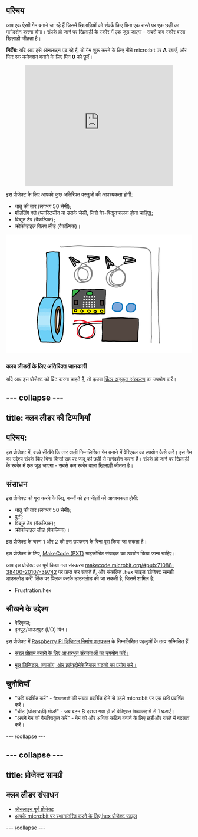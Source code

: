 ## परिचय

आप एक ऐसाी गेम बनाने जा रहे हैं जिसमें खिलाड़ियों को संपर्क किए बिना एक रास्ते पर एक छड़ी का मार्गदर्शन करना होगा। संपर्क हो जाने पर खिलाड़ी के स्कोर में एक जुड़ जाएगा - सबसे कम स्कोर वाला खिलाड़ी जीतता है।

**निर्देश**: यदि आप इसे ऑनलाइन पढ़ रहे हैं, तो गेम शुरू करने के लिए नीचे micro:bit पर **A** दबाएँ, और फिर एक कनेक्शन बनाने के लिए पिन **0** को छुएँ।

<div class="trinket" style="width:400px;margin: 0 auto;">
<div style="position:relative;height:0;padding-bottom:81.97%;overflow:hidden;"><iframe style="position:absolute;top:0;left:0;width:100%;height:100%;" src="https://makecode.microbit.org/---run?id=_FEDEdA3v6e64" allowfullscreen="allowfullscreen" sandbox="allow-popups allow-scripts allow-same-origin" frameborder="0"></iframe></div>
</div>

इस प्रोजेक्ट के लिए आपको कुछ अतिरिक्त वस्तुओं की आवश्यकता होगी:

* धातु की तार (लगभग 50 सेमी);
* मॉडलिंग क्ले (प्लास्टिसीन या उसके जैसी, जिसे गैर-विद्युतचालक होना चाहिए);
* विद्युत टेप (वैकल्पिक);
* क्रोकोडाइल क्लिप लीड (वैकल्पिक)।

![स्क्रीनशॉट](images/frustration-items.png)

### क्लब लीडरों के लिए अतिरिक्त जानकारी

यदि आप इस प्रोजेक्ट को प्रिंट करना चाहते हैं, तो कृपया [प्रिंटर अनुकूल संस्करण](https://projects.raspberrypi.org/hi-IN/projects/frustration/print) का उपयोग करें।

--- collapse ---
---
title: क्लब लीडर की टिप्पणियाँ
---

## परिचय:

इस प्रोजेक्ट में, बच्चे सीखेंगे कि तार वाली निम्नलिखित गेम बनाने में वेरिएबल का उपयोग कैसे करें। इस गेम का उद्देश्य संपर्क किए बिना किसी राह पर जादू की छड़ी से मार्गदर्शन करना है। संपर्क हो जाने पर खिलाड़ी के स्कोर में एक जुड़ जाएगा - सबसे कम स्कोर वाला खिलाड़ी जीतता है।

## संसाधन

इस प्रोजेक्ट को पूरा करने के लिए, बच्चों को इन चीज़ों की आवश्यकता होगी:

* धातु की तार (लगभग 50 सेमी);
* पुटी;
* विद्युत टेप (वैकल्पिक);
* क्रोकोडाइल लीड (वैकल्पिक)।

इस प्रोजेक्ट के चरण 1 और 2 को इस उपकरण के बिना पूरा किया जा सकता है।

इस प्रोजेक्ट के लिए, [MakeCode (PXT)](http://jumpto.cc/pxt-new) माइक्रोबिट संपादक का उपयोग किया जाना चाहिए।

आप इस प्रोजेक्ट का पूर्ण किया गया संस्करण [makecode.microbit.org/#pub:71088-38400-20107-39742](https://makecode.microbit.org/#pub:71088-38400-20107-39742) पर प्राप्त कर सकते हैं, और संकलित .hex फाइल 'प्रोजेक्ट सामग्री डाउनलोड करें' लिंक पर क्लिक करके डाउनलोड की जा सकती है, जिसमें शामिल है:

* Frustration.hex

## सीखने के उद्देश्य

* वेरिएबल;
* इनपुट/आउटपुट (I/O) पिन।

इस प्रोजेक्ट में [Raspberry Pi डिजिटल निर्माण पाठ्यक्रम](http://rpf.io/curriculum) के निम्नलिखित पहलुओं के तत्व सम्मिलित हैं:

* [सरल प्रोग्राम बनाने के लिए आधारभूत संरचनाओं का उपयोग करें।](https://www.raspberrypi.org/curriculum/programming/creator)

* [मूल डिजिटल, एनालॉग, और इलेक्ट्रोमैकेनिकल घटकों का प्रयोग करें।](https://www.raspberrypi.org/curriculum/physical-computing/creator)

## चुनौतियाँ

* "छवि प्रदर्शित करें" - `विफलताओं` की संख्या प्रदर्शित होने से पहले micro:bit पर एक छवि प्रदर्शित करें।
* "चीट (धोखाधड़ी) मोड!" - जब बटन B दबाया गया हो तो वेरिएबल `विफलताएँ` में से 1 घटाएँ।
* "अपने गेम को वैयक्तिकृत करें" - गेम को और अधिक कठिन बनाने के लिए छड़ीऔर रास्ते में बदलाव करें।

--- /collapse ---

--- collapse ---
---
title: प्रोजेक्ट सामग्री
---

## क्लब लीडर संसाधन

* [ऑनलाइन पूर्ण प्रोजेक्ट](https://makecode.microbit.org/#pub:71088-38400-20107-39742)
* [आपके micro:bit पर स्थानांतरित करने के लिए.hex प्रोजेक्ट फ़ाइल](resources/micro-bit-Frustration.hex)

--- /collapse ---